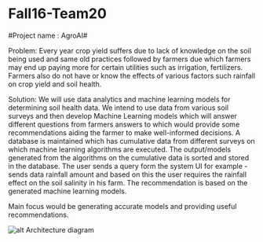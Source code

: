 # Fall16-Team20


#Project name : AgroAI#

Problem: Every year crop yield suffers due to lack of knowledge on the soil being used and same old practices followed by farmers due which farmers may end up paying more for certain utilities such as irrigation, fertilizers. Farmers also do not have or know the effects of various factors such rainfall on crop yield and soil health.



Solution: We will use data analytics and machine learning models for determining soil health data. We intend to use data from various soil surveys and then develop Machine Learning models which will answer different questions from farmers answers to which would provide some recommendations aiding the farmer to make well-informed decisions. A database is maintained which has cumulative data from different surveys on which machine learning algorithms are executed. The output/models generated from the algorithms on the cumulative data is sorted and stored in the database. The user sends a query form the system UI for example - sends data rainfall amount and based on this the user requires the rainfall effect on the soil salinity in his farm. The recommendation is based on the generated machine learning models. 

Main focus would be generating accurate models and providing useful recommendations.


![alt Architecture diagram]( /Project_AgroAI_docs/272_Project.png?raw=true "Architecture Diagram")



